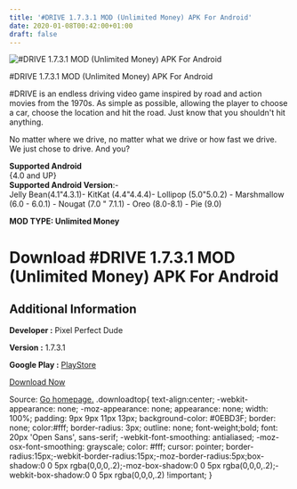 ```yaml
---
title: '#DRIVE 1.7.3.1 MOD (Unlimited Money) APK For Android'
date: 2020-01-08T00:42:00+01:00
draft: false
---
```


![#DRIVE 1.7.3.1 MOD (Unlimited Money) APK For Android](https://i1.wp.com/apkhome.net/wp-content/uploads/2020/01/DRIVE-1.7.3.1-MOD-Unlimited-Money.png "#DRIVE 1.7.3.1 MOD (Unlimited Money) APK For Android")

  

#DRIVE 1.7.3.1 MOD (Unlimited Money) APK For Android

#DRIVE is an endless driving video game inspired by road and action movies from the 1970s. As simple as possible, allowing the player to choose a car, choose the location and hit the road. Just know that you shouldn't hit anything.

No matter where we drive, no matter what we drive or how fast we drive. We just chose to drive. And you?

**Supported Android**  
{4.0 and UP}  
**Supported Android Version**:-  
Jelly Bean(4.1"4.3.1)- KitKat (4.4"4.4.4)- Lollipop (5.0"5.0.2) - Marshmallow (6.0 - 6.0.1) - Nougat (7.0 " 7.1.1) - Oreo (8.0-8.1) - Pie (9.0)

**MOD TYPE: Unlimited Money**

Download #DRIVE 1.7.3.1 MOD (Unlimited Money) APK For Android
=============================================================

Additional Information
----------------------

**Developer :** Pixel Perfect Dude

**Version :** 1.7.3.1

**Google Play :** [PlayStore](https://play.google.com/store/apps/details?id=com.pixelperfectdude.htdrive)

  

[Download Now](https://store4app.co/post/drive-1-7-3-1-mod-unlimited-money-apk-for-android_1578428835)

  
Source: [Go homepage.](https://store4app.co/post/drive-1-7-3-1-mod-unlimited-money-apk-for-android_1578428835) .downloadtop{ text-align:center; -webkit-appearance: none; -moz-appearance: none; appearance: none; width: 100%; padding: 9px 9px 11px 13px; background-color: #0EBD3F; border: none; color:#fff; border-radius: 3px; outline: none; font-weight;bold; font: 20px 'Open Sans', sans-serif; -webkit-font-smoothing: antialiased; -moz-osx-font-smoothing: grayscale; color: #fff; cursor: pointer; border-radius:15px;-webkit-border-radius:15px;-moz-border-radius:5px;box-shadow:0 0 5px rgba(0,0,0,.2);-moz-box-shadow:0 0 5px rgba(0,0,0,.2);-webkit-box-shadow:0 0 5px rgba(0,0,0,.2) !important; }